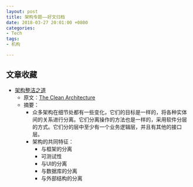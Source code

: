 ```yaml
---
layout: post
title: 架构专题——好文归档
date: 2018-03-27 20:01:00 +0800
categories:
- Tech
tags:
- 机构

---
```



## 文章收藏

- [架构整洁之道](http://www.cnblogs.com/yjf512/archive/2012/09/10/2678313.html)
	- 原文：[The Clean Architecture](https://8thlight.com/blog/uncle-bob/2012/08/13/the-clean-architecture.html)
	- 摘要：
		- 众多架构在细节处都有一些变化，它们的目标是一样的，将各种实体间的关系进行分离。它们分离操作的方法也是一样的，采用软件分层的方式。它们分的层中至少有一个业务逻辑层，并且有其他的接口层。
		- 架构的共同特征：
			- 与框架的分离
			- 可测试性
			- 与UI的分离
			- 与数据库的分离
			- 与外部结构的分离